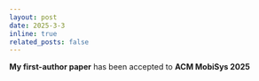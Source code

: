 ```yaml
---
layout: post
date: 2025-3-3
inline: true
related_posts: false
---
```


**My first-author paper** has been accepted to **ACM MobiSys 2025**
